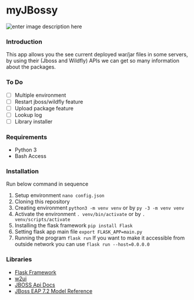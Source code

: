 
# myJBossy #

![enter image description here](https://github.com/aswzen/MyJbossy/blob/master/sc.png?raw=true)

### Introduction ###

This app allows you the see current deployed war/jar files in some servers, by using their (Jboss and Wildfly) APIs we can get so many information about the packages.

### To Do ###
- [ ] Multiple environment
- [ ] Restart jboss/wildfly feature
- [ ] Upload package feature
- [ ] Lookup log
- [ ] Library installer

### Requirements ###

- Python 3
- Bash Access

### Installation ###

Run below command in sequence
1. Setup environment
`nano config.json`
3. Cloning this repository
4. Creating environment
`python3 -m venv venv` or by `py -3 -m venv venv`
5. Activate the environment
`. venv/bin/activate` or by `. venv/scripts/activate`
6. Installing the flask framework 
`pip install Flask`
7. Setting flask app main file
`export FLASK_APP=main.py`
8. Running the program
`flask run`
If you want to make it accessible from outside network you can use 
`flask run --host=0.0.0.0`

### Libraries ###
- [Flask Framework](https://flask.palletsprojects.com/)
- [w2ui](http://w2ui.com/)
- [JBOSS Api Docs](https://docs.jboss.org/author/display/WFLY10/The+HTTP+management+API)
- [JBoss EAP 7.2 Model Reference](http://wildscribe.github.io/)

